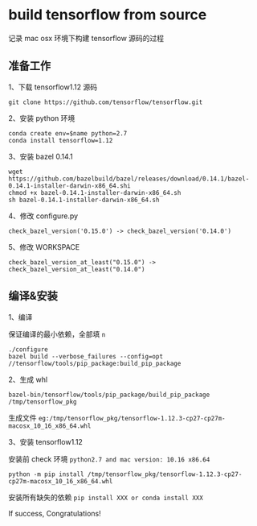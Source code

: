 # build tensorflow from source
  
记录 mac osx 环境下构建 tensorflow 源码的过程  
  
## 准备工作
  
1、下载 tensorflow1.12 源码  
  
`git clone https://github.com/tensorflow/tensorflow.git`  
  
2、安装 python 环境  
  
`conda create env=$name python=2.7`  
`conda install tensorflow=1.12`  
  
3、安装 bazel 0.14.1  
  
`wget https://github.com/bazelbuild/bazel/releases/download/0.14.1/bazel-0.14.1-installer-darwin-x86_64.shi`  
`chmod +x bazel-0.14.1-installer-darwin-x86_64.sh`  
`sh bazel-0.14.1-installer-darwin-x86_64.sh`  
  
4、修改 configure.py  
  
`check_bazel_version('0.15.0') -> check_bazel_version('0.14.0')`  
  
5、修改 WORKSPACE  
  
`check_bazel_version_at_least("0.15.0") -> check_bazel_version_at_least("0.14.0")`  
  
## 编译&安装

1、编译  

保证编译的最小依赖，全部填 `n`  

`./configure`  
`bazel build --verbose_failures --config=opt //tensorflow/tools/pip_package:build_pip_package`    
  
2、生成 whl
  
`bazel-bin/tensorflow/tools/pip_package/build_pip_package /tmp/tensorflow_pkg`  
  
生成文件 `eg:/tmp/tensorflow_pkg/tensorflow-1.12.3-cp27-cp27m-macosx_10_16_x86_64.whl`  
  
3、安装 tensorflow1.12  
  
安装前 check 环境 `python2.7 and mac version: 10.16 x86.64`  
  
`python -m pip install /tmp/tensorflow_pkg/tensorflow-1.12.3-cp27-cp27m-macosx_10_16_x86_64.whl`  
  
安装所有缺失的依赖 `pip install XXX or conda install XXX`  
  
If success, Congratulations!  
